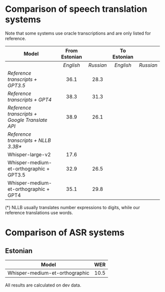 # Comparison of speech translation systems

Note that some systems use oracle transcriptions and are only listed for reference.

| Model             | From Estonian              || To Estonian      ||
|-------------------|:---------------:|:---------:|:-------------:|:---------:|
|                   | *English*       | *Russian* | *English*     | *Russian* |
|_Reference transcripts + GPT3.5_ | 36.1 | 28.3 | |
|_Reference transcripts + GPT4_ | 38.3 | 31.3 | |
|_Reference transcripts + Google Translate API_ | 38.9 | 26.1 | |
|_Reference transcripts + NLLB 3.3B*_ | |  | |
|Whisper-large-v2   |       17.6    |         |             |         |
|Whisper-medium-et-orthographic + GPT3.5 | 32.9 | 26.5 |      |
|Whisper-medium-et-orthographic + GPT4 | 35.1   | 29.8 |      |

(*) NLLB usually translates number expressions to digits, while our reference translations use words.

# Comparison of ASR systems

## Estonian

| Model | WER |
|-------|:----------:|
|Whisper-medium-et-orthographic | 10.5 |


All results are calculated on dev data.
